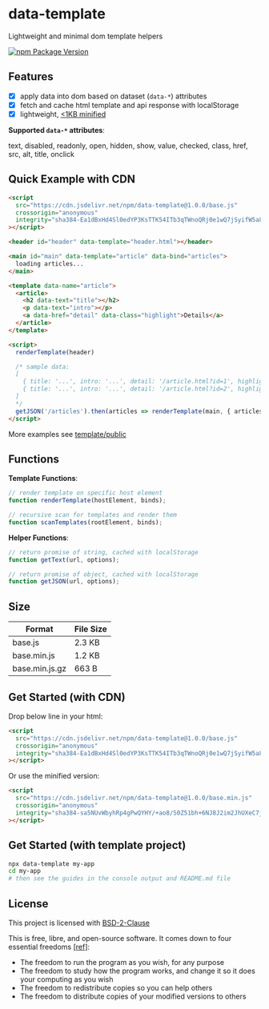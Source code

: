 # data-template

Lightweight and minimal dom template helpers

[![npm Package Version](https://img.shields.io/npm/v/data-template)](https://www.npmjs.com/package/data-template)

## Features

- [x] apply data into dom based on dataset (`data-*`) attributes
- [x] fetch and cache html template and api response with localStorage
- [x] lightweight, [<1KB minified](#size)

**Supported `data-*` attributes**:

text, disabled, readonly, open, hidden, show, value, checked, class, href, src, alt, title, onclick

## Quick Example with CDN

```html
<script
  src="https://cdn.jsdelivr.net/npm/data-template@1.0.0/base.js"
  crossorigin="anonymous"
  integrity="sha384-Ea1dBxHd4Sl0edYP3KsTTK54ITb3qTWnoQRj0e1wQ7jSyifW5a8e8+01dqf5Fsmw"
></script>

<header id="header" data-template="header.html"></header>

<main id="main" data-template="article" data-bind="articles">
  loading articles...
</main>

<template data-name="article">
  <article>
    <h2 data-text="title"></h2>
    <p data-text="intro"></p>
    <a data-href="detail" data-class="highlight">Details</a>
  </article>
</template>

<script>
  renderTemplate(header)

  /* sample data:
  [
    { title: '...', intro: '...', detail: '/article.html?id=1', highlight: false },
    { title: '...', intro: '...', detail: '/article.html?id=2', highlight: true },
  ]
  */
  getJSON('/articles').then(articles => renderTemplate(main, { articles }))
</script>
```

More examples see [template/public](template/public)

## Functions

**Template Functions**:

```javascript
// render template on specific host element
function renderTemplate(hostElement, binds);

// recursive scan for templates and render them
function scanTemplates(rootElement, binds);
```

**Helper Functions**:

```javascript
// return promise of string, cached with localStorage
function getText(url, options);

// return promise of object, cached with localStorage
function getJSON(url, options);
```

## Size

| Format         | File Size |
| -------------- | --------- |
| base.js        | 2.3 KB    |
| base.min.js    | 1.2 KB    |
| base.min.js.gz | 663 B     |

## Get Started (with CDN)

Drop below line in your html:

```html
<script
  src="https://cdn.jsdelivr.net/npm/data-template@1.0.0/base.js"
  crossorigin="anonymous"
  integrity="sha384-Ea1dBxHd4Sl0edYP3KsTTK54ITb3qTWnoQRj0e1wQ7jSyifW5a8e8+01dqf5Fsmw"
></script>
```

Or use the minified version:

```html
<script
  src="https://cdn.jsdelivr.net/npm/data-template@1.0.0/base.min.js"
  crossorigin="anonymous"
  integrity="sha384-sa5NUvWbyhRp4gPwQYHY/+ao8/S0Z51bh+6NJ8J2im2JhUXeC7jYnMN3H7zGdhcz"
></script>
```

## Get Started (with template project)

```bash
npx data-template my-app
cd my-app
# then see the guides in the console output and README.md file
```

## License

This project is licensed with [BSD-2-Clause](./LICENSE)

This is free, libre, and open-source software. It comes down to four essential freedoms [[ref]](https://seirdy.one/2021/01/27/whatsapp-and-the-domestication-of-users.html#fnref:2):

- The freedom to run the program as you wish, for any purpose
- The freedom to study how the program works, and change it so it does your computing as you wish
- The freedom to redistribute copies so you can help others
- The freedom to distribute copies of your modified versions to others
